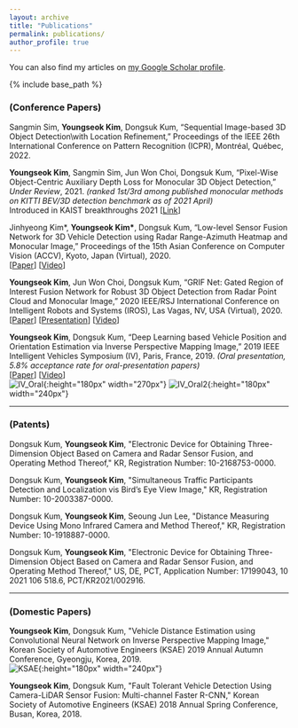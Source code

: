```yaml
---
layout: archive
title: "Publications"
permalink: publications/
author_profile: true
---
```


You can also find my articles on [my Google Scholar profile](https://scholar.google.com/citations?user=R8KIZZEAAAAJ).


{% include base_path %}

### (Conference Papers)

Sangmin Sim, **Youngseok Kim**, Dongsuk Kum, “Sequential Image-based 3D Object Detection\\with Location Refinement,” Proceedings of the IEEE 26th International Conference on Pattern Recognition (ICPR), Montréal, Québec, 2022.
<br/>

**Youngseok Kim**, Sangmin Sim, Jun Won Choi, Dongsuk Kum, “Pixel-Wise Object-Centric Auxiliary Depth Loss for Monocular 3D Object Detection,” *Under Review*, 2021. *(ranked 1st/3rd among published monocular methods on KITTI BEV/3D detection benchmark as of 2021 April)*
<br/>
Introduced in KAIST breakthroughs 2021
\[[Link](http://breakthroughs.kaist.ac.kr/?post_no=2029)\] 

Jinhyeong Kim\*, **Youngseok Kim\***, Dongsuk Kum, “Low-level Sensor Fusion Network for 3D Vehicle Detection using Radar Range-Azimuth Heatmap and Monocular Image,” Proceedings of the 15th Asian Conference on Computer Vision (ACCV), Kyoto, Japan (Virtual), 2020.
<br/>
\[[Paper](https://openaccess.thecvf.com/content/ACCV2020/html/Kim_Low-level_Sensor_Fusion_Network_for_3D_Vehicle_Detection_using_Radar_ACCV_2020_paper.html)\] 
\[[Video](https://www.youtube.com/watch?v=UdWNWnBxcso)\]

**Youngseok Kim**, Jun Won Choi, Dongsuk Kum, “GRIF Net: Gated Region of Interest Fusion Network for Robust 3D Object Detection from Radar Point Cloud and Monocular Image,” 2020 IEEE/RSJ International Conference on Intelligent Robots and Systems (IROS), Las Vagas, NV, USA (Virtual), 2020.
<br/>
\[[Paper](https://ieeexplore.ieee.org/document/9341177)\] 
\[[Presentation](https://www.youtube.com/watch?v=0bFLy4Bbznw)\] 
\[[Video](https://www.youtube.com/watch?v=CyJrMpBhEGI)\]

**Youngseok Kim**, Dongsuk Kum, “Deep Learning based Vehicle Position and Orientation Estimation via Inverse Perspective Mapping Image,” 2019 IEEE Intelligent Vehicles Symposium (IV), Paris, France, 2019. *(Oral presentation, 5.8% acceptance rate for oral-presentation papers)*
<br/>
\[[Paper](https://ieeexplore.ieee.org/document/8814050)\] 
\[[Video](https://www.youtube.com/watch?v=2zvS87d1png)\]
<br/>
![IV_Oral](https://github.com/YoungSkKim/YoungSkKim.github.io/blob/master/images/IV_Oral.jpg?raw=true){:height="180px" width="270px"}
![IV_Oral2](https://github.com/YoungSkKim/YoungSkKim.github.io/blob/master/images/IV_Oral2.jpg?raw=true){:height="180px" width="240px"}

---------------------------------------


### (Patents)

Dongsuk Kum, **Youngseok Kim**, "Electronic Device for Obtaining Three-Dimension Object Based on Camera and Radar Sensor Fusion, and Operating Method Thereof," KR, Registration Number: 10-2168753-0000.

Dongsuk Kum, **Youngseok Kim**, "Simultaneous Traffic Participants Detection and Localization vis Bird’s Eye View Image," KR, Registration Number: 10-2003387-0000.

Dongsuk Kum, **Youngseok Kim**, Seoung Jun Lee, "Distance Measuring Device Using Mono Infrared Camera and Method Thereof," KR, Registration Number: 10-1918887-0000.

Dongsuk Kum, **Youngseok Kim**, "Electronic Device for Obtaining Three-Dimension Object Based on Camera and Radar Sensor Fusion, and Operating Method Thereof," US, DE, PCT, Application Number: 17199043, 10 2021 106 518.6, PCT/KR2021/002916.


---------------------------------------


### (Domestic Papers)

**Youngseok Kim**, Dongsuk Kum, "Vehicle Distance Estimation using Convolutional Neural Network on Inverse Perspective Mapping Image,"  Korean Society of Automotive Engineers (KSAE) 2019 Annual Autumn Conference, Gyeongju, Korea, 2019.
<br/>
![KSAE](https://github.com/YoungSkKim/YoungSkKim.github.io/blob/master/images/KSAE_2019.jpg?raw=true){:height="180px" width="240px"}

**Youngseok Kim**, Dongsuk Kum, "Fault Tolerant Vehicle Detection Using Camera-LiDAR Sensor Fusion: Multi-channel Faster R-CNN,"  Korean Society of Automotive Engineers (KSAE) 2018 Annual Spring Conference, Busan, Korea, 2018.
